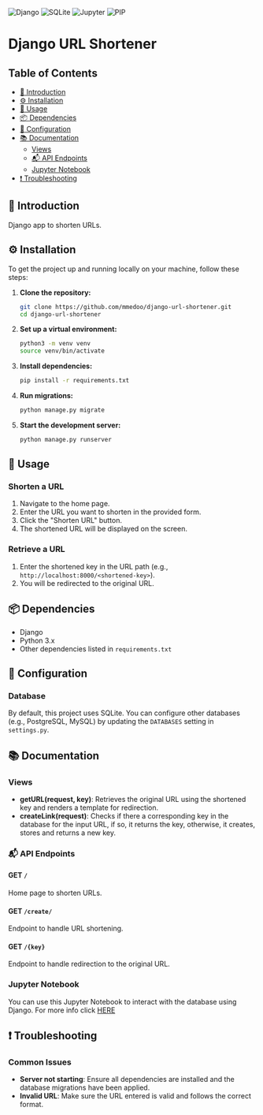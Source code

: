 ![Django](https://img.shields.io/static/v1?label=Django&message=4.2.3&color=092E20&labelColor=white&logo=django&logoColor=092E20)
![SQLite](https://img.shields.io/static/v1?label=SQLite&message=3.41.2&color=white&labelColor=black&logo=sqlite&logoColor=white)
![Jupyter](https://img.shields.io/static/v1?label=Jupyter&message=1.0.0&color=orange&labelColor=white&logo=jupyter)
![PIP](https://img.shields.io/static/v1?label=PIP&message=23.1.2&color=yellow&labelColor=3775A9&logo=pypi&logoColor=white)

# Django URL Shortener


## Table of Contents

- [🌟 Introduction](#introduction)
- [⚙️ Installation](#installation)
- [🚀 Usage](#usage)
- [📦 Dependencies](#dependencies)
- [🔧 Configuration](#configuration)
- [📚 Documentation](#documentation)
    - [Views](#views)
    - [📬 API Endpoints](#api)
    - [Jupyter Notebook](#jupyter-notebook)
- [❗️ Troubleshooting](#troubleshooting)



<h2 id="introduction">🌟 Introduction</h2>

Django app to shorten URLs.

<h2 id="installation">⚙️ Installation</h2>

To get the project up and running locally on your machine, follow these steps:

1. **Clone the repository:**
    ```sh
    git clone https://github.com/mmedoo/django-url-shortener.git
    cd django-url-shortener
    ```

2. **Set up a virtual environment:**
    ```sh
    python3 -m venv venv
    source venv/bin/activate
    ```

3. **Install dependencies:**
    ```sh
    pip install -r requirements.txt
    ```

4. **Run migrations:**
    ```sh
    python manage.py migrate
    ```

5. **Start the development server:**
    ```sh
    python manage.py runserver
    ```

	
	
<h2 id="usage">🚀 Usage</h2>

### Shorten a URL
1. Navigate to the home page.
2. Enter the URL you want to shorten in the provided form.
3. Click the "Shorten URL" button.
4. The shortened URL will be displayed on the screen.

### Retrieve a URL
1. Enter the shortened key in the URL path (e.g., `http://localhost:8000/<shortened-key>`).
2. You will be redirected to the original URL.


<h2 id="dependencies">📦 Dependencies</h2>

- Django
- Python 3.x
- Other dependencies listed in `requirements.txt`

<h2 id="configuration">🔧 Configuration</h2>

### Database
By default, this project uses SQLite. You can configure other databases (e.g., PostgreSQL, MySQL) by updating the `DATABASES` setting in `settings.py`.

<h2 id="documentation">📚 Documentation</h2>

### Views
- **getURL(request, key)**: Retrieves the original URL using the shortened key and renders a template for redirection.
- **createLink(request)**: Checks if there a corresponding key in the database for the input URL, if so, it returns the key, otherwise, it creates, stores and returns a new key.

<h3 id="api">📬 API Endpoints</h3>

#### GET `/`
Home page to shorten URLs.

#### GET `/create/`
Endpoint to handle URL shortening.

#### GET `/{key}`
Endpoint to handle redirection to the original URL.

### Jupyter Notebook
You can use this Jupyter Notebook to interact with the database using Django. For more info click [HERE](https://github.com/mmedoo/django-in-jupyter)


<h2 id="troubleshooting">❗️ Troubleshooting</h2>

### Common Issues
- **Server not starting**: Ensure all dependencies are installed and the database migrations have been applied.
- **Invalid URL**: Make sure the URL entered is valid and follows the correct format.
